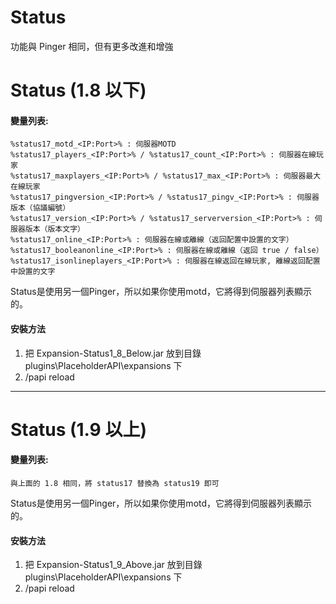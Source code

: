 # Status
功能與 Pinger 相同，但有更多改進和增強

# Status (1.8 以下)

#### 變量列表:
```
%status17_motd_<IP:Port>% : 伺服器MOTD
%status17_players_<IP:Port>% / %status17_count_<IP:Port>% : 伺服器在線玩家
%status17_maxplayers_<IP:Port>% / %status17_max_<IP:Port>% : 伺服器最大在線玩家
%status17_pingversion_<IP:Port>% / %status17_pingv_<IP:Port>% : 伺服器版本（協議編號）
%status17_version_<IP:Port>% / %status17_serverversion_<IP:Port>% : 伺服器版本（版本文字）
%status17_online_<IP:Port>% : 伺服器在線或離線（返回配置中設置的文字）
%status17_booleanonline_<IP:Port>% : 伺服器在線或離線（返回 true / false）
%status17_isonlineplayers_<IP:Port>% : 伺服器在線返回在線玩家, 離線返回配置中設置的文字
```

Status是使用另一個Pinger，所以如果你使用motd，它將得到伺服器列表顯示的。

#### 安裝方法
1. 把 Expansion-Status1_8_Below.jar 放到目錄 plugins\PlaceholderAPI\expansions 下
2. /papi reload

---

# Status (1.9 以上)

#### 變量列表:
```
與上面的 1.8 相同，將 status17 替換為 status19 即可
```

Status是使用另一個Pinger，所以如果你使用motd，它將得到伺服器列表顯示的。

#### 安裝方法
1. 把 Expansion-Status1_9_Above.jar 放到目錄 plugins\PlaceholderAPI\expansions 下
2. /papi reload
